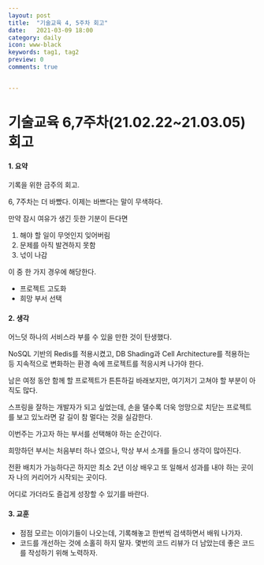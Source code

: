 ```yaml
---
layout: post
title:  "기술교육 4, 5주차 회고"
date:   2021-03-09 18:00
category: daily
icon: www-black
keywords: tag1, tag2
preview: 0
comments: true


---
```




# 기술교육 6,7주차(21.02.22~21.03.05) 회고



#### 1. 요약

기록을 위한 금주의 회고. 



6, 7주차는 더 바빴다. 이제는 바쁘다는 말이 무색하다.



만약 잠시 여유가 생긴 듯한 기분이 든다면 

1. 해야 할 일이 무엇인지 잊어버림
2. 문제를 아직 발견하지 못함
3. 넋이 나감

이 중 한 가지 경우에 해당한다.



- 프로젝트 고도화
- 희망 부서 선택



#### 2. 생각

어느덧 하나의 서비스라 부를 수 있을 만한 것이 탄생했다.

NoSQL 기반의 Redis를 적용시켰고, DB Shading과 Cell Architecture를 적용하는 등 지속적으로 변화하는 환경 속에 프로젝트를 적응시켜 나가야 한다.

남은 여정 동안 함께 할 프로젝트가 튼튼하길 바래보지만, 여기저기 고쳐야 할 부분이 아직도 많다.

스프링을 잘하는 개발자가 되고 싶었는데, 손을 댈수록 더욱 엉망으로 치닫는 프로젝트를 보고 있노라면 갈 길이 참 멀다는 것을 실감한다.



이번주는 가고자 하는 부서를 선택해야 하는 순간이다.

희망하던 부서는 처음부터 하나 였으나, 막상 부서 소개를 들으니 생각이 많아진다.

전환 배치가 가능하다곤 하지만 최소 2년 이상 배우고 또 일해서 성과를 내야 하는 곳이자 나의 커리어가 시작되는 곳이다.

어디로 가더라도 즐겁게 성장할 수 있기를 바란다.



#### 3. 교훈

- 점점 모르는 이야기들이 나오는데, 기록해놓고 한번씩 검색하면서 배워 나가자.
- 코드를 개선하는 것에 소홀히 하지 말자. 몇번의 코드 리뷰가 더 남았는데 좋은 코드를 작성하기 위해 노력하자.
